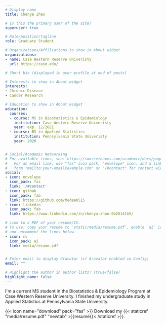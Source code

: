 ```yaml
---
# Display name
title: Chenya Zhao

# Is this the primary user of the site?
superuser: true

# Role/position/tagline
role: Graduate Student

# Organizations/Affiliations to show in About widget
organizations:
- name: Case Western Reserve Univeristy
  url: https://case.edu/

# Short bio (displayed in user profile at end of posts)

# Interests to show in About widget
interests:
- Chronic Disease
- Cancer Research

# Education to show in About widget
education:
  courses:
  - course: MS in Biostatistics & Epidemiology
    institution: Case Western Reserve Univeristy
    year: exp. 12/2021
  - course: BS in Applied Statistics
    institution: Pennsylvania State Univeristy
    year: 2020


# Social/Academic Networking
# For available icons, see: https://sourcethemes.com/academic/docs/page-builder/#icons
#   For an email link, use "fas" icon pack, "envelope" icon, and a link in the
#   form "mailto:your-email@example.com" or "/#contact" for contact widget.
social:
- icon: envelope
  icon_pack: fas
  link: '/#contact'
- icon: github
  icon_pack: fab
  link: https://github.com/Medea0515
- icon: linkedin
  icon_pack: fab
  link: https://www.linkedin.com/in/chenya-zhao-0b28141b5/

# Link to a PDF of your resume/CV.
# To use: copy your resume to `static/media/resume.pdf`, enable `ai` icons in `params.toml`, 
# and uncomment the lines below.
- icon: cv
  icon_pack: ai
  link: media/resume.pdf


# Enter email to display Gravatar (if Gravatar enabled in Config)
email: ""

# Highlight the author in author lists? (true/false)
highlight_name: false
---
```


I'm a current MS student in the Biostatistics & Epidemiology Program at Case Western Reserve University. I finished my undergraduate study in Applied Statistics at Pennsylvania State University.

{{< icon name="download" pack="fas" >}} Download my {{< staticref "media/resume.pdf" "newtab" >}}resumé{{< /staticref >}}.
